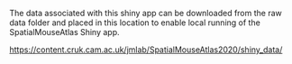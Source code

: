 The data associated with this shiny app can be downloaded from the raw data folder and placed in this location to enable local running of the SpatialMouseAtlas Shiny app.

https://content.cruk.cam.ac.uk/jmlab/SpatialMouseAtlas2020/shiny_data/